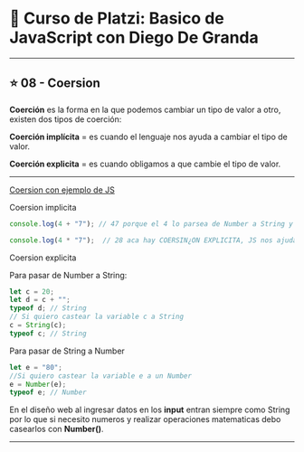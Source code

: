 # :book: Curso de Platzi: Basico de JavaScript con Diego De Granda

---

## :star: 08 - Coersion

**Coerción** es la forma en la que podemos cambiar un tipo de valor a otro, existen dos tipos de coerción:

**Coerción implícita** = es cuando el lenguaje nos ayuda a cambiar el tipo de valor.

**Coerción explicita** = es cuando obligamos a que cambie el tipo de valor.

---

[Coersion con ejemplo de JS](https://github.com/eugenia1984/curso_platzi_basico_js_diego_de_granda/tree/main/08_coersion/coersion.js)

Coersion implicita

```JavaScript
console.log(4 + "7"); // 47 porque el 4 lo parsea de Number a String y entonces con el + me lo concatena

console.log(4 * "7");  // 28 aca hay COERSIN¿ON EXPLICITA, JS nos ajuda y nos pasa de String a Number y me hace la multiplicacion
```

Coersion explicita

Para pasar de Number a String:

```JavaScript
let c = 20;
let d = c + "";
typeof d; // String
// Si quiero castear la variable c a String
c = String(c);
typeof c; // String
```

Para pasar de String a Number
```JavaScript
let e = "80";
//Si quiero castear la variable e a un Number
e = Number(e);
typeof e; // Number
```

En el diseño web al ingresar datos en los **input** entran siempre como String por lo que si necesito numeros y realizar operaciones matematicas debo casearlos con **Number()**.


---